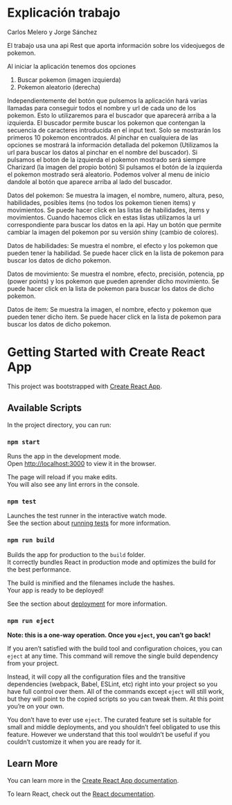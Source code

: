 
# Explicación trabajo
Carlos Melero y Jorge Sánchez

El trabajo usa una api Rest que aporta información sobre los videojuegos de pokemon.

Al iniciar la aplicación tenemos dos opciones 
1) Buscar pokemon (imagen izquierda)
2) Pokemon aleatorio (derecha)

Independientemente del botón que pulsemos la aplicación hará varias llamadas para conseguir todos el nombre y url de cada uno de los pokemon. 
Esto lo utilizaremos para el buscador que aparecerá arriba a la izquierda. El buscador permite buscar los pokemon que contengan la secuencia de
caracteres introducida en el input text. Solo se mostrarán los primeros 10 pokemon encontrados. Al pinchar en cualquiera de las opciones se 
mostrará la información detallada del pokemon (Utilizamos la url para buscar los datos al pinchar en el nombre del buscador).
Si pulsamos el boton de la izquierda el pokemon mostrado será siempre Charizard (la imagen del propio botón)
Si pulsamos el botón de la izquierda el pokemon mostrado será aleatorio.
Podemos volver al menu de inicio dandole al botón que aparece arriba al lado del buscador.


Datos del pokemon:
  Se muestra la imagen, el nombre, numero, altura, peso, habilidades, posibles items (no todos los pokemon tienen items) y movimientos.
  Se puede hacer click en las listas de habilidades, items y movimientos.
  Cuando hacemos click en estas listas utilizamos la url correspondiente para buscar los datos en la api.
  Hay un botón que permite cambiar la imagen del pokemon por su versión shiny (cambio de colores).
  
Datos de habilidades:
  Se muestra el nombre, el efecto y los pokemon que pueden tener la habilidad.
  Se puede hacer click en la lista de pokemon para buscar los datos de dicho pokemon.
  
Datos de movimiento:
  Se muestra el nombre, efecto, precisión, potencia, pp (power points) y los pokemon que pueden aprender dicho movimiento.
  Se puede hacer click en la lista de pokemon para buscar los datos de dicho pokemon.
  
Datos de item:
  Se muestra la imagen, el nombre, efecto y pokemon que pueden tener dicho item.
  Se puede hacer click en la lista de pokemon para buscar los datos de dicho pokemon.
  
  

# Getting Started with Create React App

This project was bootstrapped with [Create React App](https://github.com/facebook/create-react-app).

## Available Scripts

In the project directory, you can run:

### `npm start`

Runs the app in the development mode.\
Open [http://localhost:3000](http://localhost:3000) to view it in the browser.

The page will reload if you make edits.\
You will also see any lint errors in the console.

### `npm test`

Launches the test runner in the interactive watch mode.\
See the section about [running tests](https://facebook.github.io/create-react-app/docs/running-tests) for more information.

### `npm run build`

Builds the app for production to the `build` folder.\
It correctly bundles React in production mode and optimizes the build for the best performance.

The build is minified and the filenames include the hashes.\
Your app is ready to be deployed!

See the section about [deployment](https://facebook.github.io/create-react-app/docs/deployment) for more information.

### `npm run eject`

**Note: this is a one-way operation. Once you `eject`, you can’t go back!**

If you aren’t satisfied with the build tool and configuration choices, you can `eject` at any time. This command will remove the single build dependency from your project.

Instead, it will copy all the configuration files and the transitive dependencies (webpack, Babel, ESLint, etc) right into your project so you have full control over them. All of the commands except `eject` will still work, but they will point to the copied scripts so you can tweak them. At this point you’re on your own.

You don’t have to ever use `eject`. The curated feature set is suitable for small and middle deployments, and you shouldn’t feel obligated to use this feature. However we understand that this tool wouldn’t be useful if you couldn’t customize it when you are ready for it.

## Learn More

You can learn more in the [Create React App documentation](https://facebook.github.io/create-react-app/docs/getting-started).

To learn React, check out the [React documentation](https://reactjs.org/).
